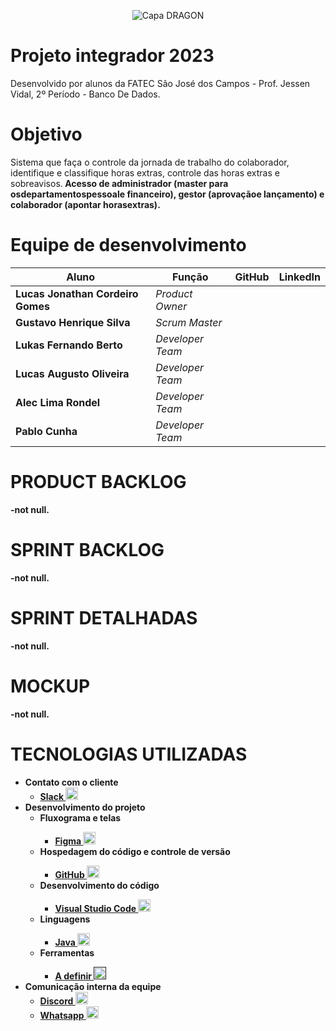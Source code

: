 <div align="center">
 
![Capa DRAGON](https://user-images.githubusercontent.com/111617449/226095576-86edb6ff-c411-401a-8347-f37f1b7fe10f.png)
 
</div>

# Projeto integrador 2023
Desenvolvido por alunos da FATEC São José dos Campos - Prof. Jessen Vidal, 2º Período - Banco De Dados.

# Objetivo

Sistema que faça o controle da jornada de trabalho do colaborador, identifique e classifique horas extras, controle das horas extras e sobreavisos.<b>
Acesso de administrador (master para osdepartamentospessoale financeiro), gestor (aprovaçãoe lançamento) e colaborador (apontar horasextras).<b>

# Equipe de desenvolvimento

<table>
<thead>
<tr>
<th>Aluno</th>
<th>Função</th>
<th>GitHub</th>
<th>LinkedIn</th>
</tr>
</thead>
<tbody>

<tr>
<td><strong>Lucas Jonathan Cordeiro Gomes</strong></td>
<td><em>Product Owner</em></td>
<td><a href="https://github.com/lucasjonathangomes"><img src="https://camo.githubusercontent.com/34f11e6964319f34c6c7153d65d7e5a9df4ba3ab0f7ea9a97a1db25c885f1c47/68747470733a2f2f6269742e6c792f336639586f3050" alt="" data-canonical-src="https://bit.ly/3f9Xo0P" style="max-width: 100%;"></a></td>
<td><a href="https://www.linkedin.com/in/lucasjonathancordeirogomes/" rel="nofollow"><img src="https://camo.githubusercontent.com/e804cb8a525c57bff5e5d5d978558cd7497b03c08c7734a1bf6eb9ac7e6b6909/68747470733a2f2f6269742e6c792f3250315a6f674d" alt="" data-canonical-src="https://bit.ly/2P1ZogM" style="max-width: 100%;"></a></td>
</tr>

<tr>
<td><strong>Gustavo Henrique Silva</strong></td>
<td><em>Scrum Master</em></td>
<td><a href="https://github.com/Gustavo394"><img src="https://camo.githubusercontent.com/34f11e6964319f34c6c7153d65d7e5a9df4ba3ab0f7ea9a97a1db25c885f1c47/68747470733a2f2f6269742e6c792f336639586f3050" alt="" data-canonical-src="https://bit.ly/3f9Xo0P" style="max-width: 100%;"></a></td>
<td><a href="https://www.linkedin.com/in/gustavo-h8-silva" rel="nofollow"><img src="https://camo.githubusercontent.com/e804cb8a525c57bff5e5d5d978558cd7497b03c08c7734a1bf6eb9ac7e6b6909/68747470733a2f2f6269742e6c792f3250315a6f674d" alt="" data-canonical-src="https://bit.ly/2P1ZogM" style="max-width: 100%;"></a></td>
</tr>
 
<tr>
<td><strong>Lukas Fernando Berto</strong></td>
<td><em>Developer Team</em></td>
<td><a href="https://github.com/LukasFernando"><img src="https://camo.githubusercontent.com/34f11e6964319f34c6c7153d65d7e5a9df4ba3ab0f7ea9a97a1db25c885f1c47/68747470733a2f2f6269742e6c792f336639586f3050" alt="" data-canonical-src="https://bit.ly/3f9Xo0P" style="max-width: 100%;"></a></td>
<td><a href="https://www.linkedin.com/in/lukas-fernando/" rel="nofollow"><img src="https://camo.githubusercontent.com/e804cb8a525c57bff5e5d5d978558cd7497b03c08c7734a1bf6eb9ac7e6b6909/68747470733a2f2f6269742e6c792f3250315a6f674d" alt="" data-canonical-src="https://bit.ly/2P1ZogM" style="max-width: 100%;"></a></td>
</tr>

<tr>
<td><strong>Lucas Augusto Oliveira</strong></td>
<td><em>Developer Team</em></td>
<td><a href="https://github.com/LucasOliveira321"><img src="https://camo.githubusercontent.com/34f11e6964319f34c6c7153d65d7e5a9df4ba3ab0f7ea9a97a1db25c885f1c47/68747470733a2f2f6269742e6c792f336639586f3050" alt="" data-canonical-src="https://bit.ly/3f9Xo0P" style="max-width: 100%;"></a></td>
<td><a href="https://www.linkedin.com/in/lucas-oliveira-1a1275108/" rel="nofollow"><img src="https://camo.githubusercontent.com/e804cb8a525c57bff5e5d5d978558cd7497b03c08c7734a1bf6eb9ac7e6b6909/68747470733a2f2f6269742e6c792f3250315a6f674d" alt="" data-canonical-src="https://bit.ly/2P1ZogM" style="max-width: 100%;"></a></td>
</tr>

<tr>
<td><strong>Alec Lima Rondel</strong></td>
<td><em>Developer Team</em></td>
<td><a href="https://github.com/aleclr"><img src="https://camo.githubusercontent.com/34f11e6964319f34c6c7153d65d7e5a9df4ba3ab0f7ea9a97a1db25c885f1c47/68747470733a2f2f6269742e6c792f336639586f3050" alt="" data-canonical-src="https://bit.ly/3f9Xo0P" style="max-width: 100%;"></a></td>
<td><a href="https://www.linkedin.com/in/alecrondel/" rel="nofollow"><img src="https://camo.githubusercontent.com/e804cb8a525c57bff5e5d5d978558cd7497b03c08c7734a1bf6eb9ac7e6b6909/68747470733a2f2f6269742e6c792f3250315a6f674d" alt="" data-canonical-src="https://bit.ly/2P1ZogM" style="max-width: 100%;"></a></td>
</tr>

<tr>
<td><strong>Pablo Cunha</strong></td>
<td><em>Developer Team</em></td>
<td><a href="https://github.com/pabloo-cunha"><img src="https://camo.githubusercontent.com/34f11e6964319f34c6c7153d65d7e5a9df4ba3ab0f7ea9a97a1db25c885f1c47/68747470733a2f2f6269742e6c792f336639586f3050" alt="" data-canonical-src="https://bit.ly/3f9Xo0P" style="max-width: 100%;"></a></td>
<td><a href="https://www.linkedin.com/in/pabloo-cunha/" rel="nofollow"><img src="https://camo.githubusercontent.com/e804cb8a525c57bff5e5d5d978558cd7497b03c08c7734a1bf6eb9ac7e6b6909/68747470733a2f2f6269742e6c792f3250315a6f674d" alt="" data-canonical-src="https://bit.ly/2P1ZogM" style="max-width: 100%;"></a></td>
</tr>

</tbody>
</table>

# PRODUCT BACKLOG
-not null.

# SPRINT BACKLOG
-not null.

# SPRINT DETALHADAS
-not null.

# MOCKUP
-not null.

# TECNOLOGIAS UTILIZADAS

<ul>
 <li><b>Contato com o cliente</b>
  <ul dir="auto">
   <a href="https://app.slack.com/"><li>Slack <img src="https://cdn-icons-png.flaticon.com/512/2111/2111615.png" height="20"></li></a>
  </ul>
 </li>
 
 <li><b>Desenvolvimento do projeto</b>
  <ul dir="auto">
   <li>Fluxograma e telas</li>
   <ul>
    <a href="https://www.figma.com/"><li>Figma <img src="https://cdn-icons-png.flaticon.com/512/5968/5968705.png" height="20"></li></a>
   </ul>
  
  <li>Hospedagem do código e controle de versão</li>
   <ul>
    <a href="https://github.com/"><li>GitHub <img src="https://cdn-icons-png.flaticon.com/512/25/25231.png" height="20"></li></a>
   </ul>
  
  <li>Desenvolvimento do código</li>
   <ul>
    <a href="https://code.visualstudio.com/"><li>Visual Studio Code <img src="https://cdn.icon-icons.com/icons2/2107/PNG/512/file_type_vscode_icon_130084.png" height="20"></li></a>
   </ul>
  
  <li>Linguagens</li>
   <ul>
    <a href="https://www.java.com/pt-BR/"><li>Java <img src="https://cdn-icons-png.flaticon.com/512/226/226777.png" height="20"></li></a>
   </ul>
  
  <li>Ferramentas</li>
   <ul>
    <a href=""><li>A definir <img src="" height="20"></li></a>
   </ul>
  
 </ul>
</li>
 <li><b>Comunicação interna da equipe</b>
  <ul dir="auto">
   <a href="https://discord.com/"><li>Discord <img src="https://logosmarcas.net/wp-content/uploads/2020/12/Discord-Logo.png" height="20"></li></a>
   <a href="https://www.whatsapp.com/?lang=pt_br"><li>Whatsapp <img src="https://imagepng.org/wp-content/uploads/2017/08/whatsapp-icone-1.png" height="20"></li></a>
  </ul>
</ul>
